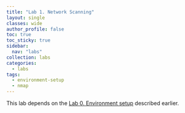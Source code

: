 ```yaml
---
title: "Lab 1. Network Scanning"
layout: single
classes: wide
author_profile: false
toc: true
toc_sticky: true
sidebar:
  nav: "labs"
collection: labs
categories: 
  - labs
tags: 
  - environment-setup
  - nmap
---
```

This lab depends on the [Lab 0. Environment setup](/labs/a00-setting-up-enviroment/) described earlier.
